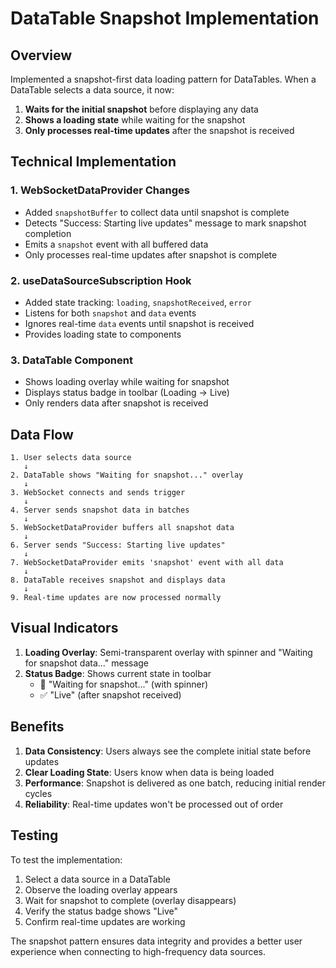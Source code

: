 # DataTable Snapshot Implementation

## Overview
Implemented a snapshot-first data loading pattern for DataTables. When a DataTable selects a data source, it now:

1. **Waits for the initial snapshot** before displaying any data
2. **Shows a loading state** while waiting for the snapshot
3. **Only processes real-time updates** after the snapshot is received

## Technical Implementation

### 1. WebSocketDataProvider Changes
- Added `snapshotBuffer` to collect data until snapshot is complete
- Detects "Success: Starting live updates" message to mark snapshot completion
- Emits a `snapshot` event with all buffered data
- Only processes real-time updates after snapshot is complete

### 2. useDataSourceSubscription Hook
- Added state tracking: `loading`, `snapshotReceived`, `error`
- Listens for both `snapshot` and `data` events
- Ignores real-time `data` events until snapshot is received
- Provides loading state to components

### 3. DataTable Component
- Shows loading overlay while waiting for snapshot
- Displays status badge in toolbar (Loading → Live)
- Only renders data after snapshot is received

## Data Flow

```
1. User selects data source
   ↓
2. DataTable shows "Waiting for snapshot..." overlay
   ↓
3. WebSocket connects and sends trigger
   ↓
4. Server sends snapshot data in batches
   ↓
5. WebSocketDataProvider buffers all snapshot data
   ↓
6. Server sends "Success: Starting live updates"
   ↓
7. WebSocketDataProvider emits 'snapshot' event with all data
   ↓
8. DataTable receives snapshot and displays data
   ↓
9. Real-time updates are now processed normally
```

## Visual Indicators

1. **Loading Overlay**: Semi-transparent overlay with spinner and "Waiting for snapshot data..." message
2. **Status Badge**: Shows current state in toolbar
   - 🔄 "Waiting for snapshot..." (with spinner)
   - ✅ "Live" (after snapshot received)

## Benefits

1. **Data Consistency**: Users always see the complete initial state before updates
2. **Clear Loading State**: Users know when data is being loaded
3. **Performance**: Snapshot is delivered as one batch, reducing initial render cycles
4. **Reliability**: Real-time updates won't be processed out of order

## Testing

To test the implementation:

1. Select a data source in a DataTable
2. Observe the loading overlay appears
3. Wait for snapshot to complete (overlay disappears)
4. Verify the status badge shows "Live"
5. Confirm real-time updates are working

The snapshot pattern ensures data integrity and provides a better user experience when connecting to high-frequency data sources.